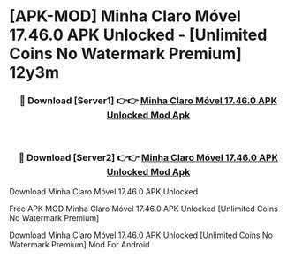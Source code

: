 # [APK-MOD] Minha Claro Móvel 17.46.0 APK Unlocked - [Unlimited Coins No Watermark Premium] 12y3m



<div align="center">
<h3>🔴 Download [Server1] 👉👉 <a href="https://momento.my/?title=Minha_Claro_Móvel_17.46.0_APK_Unlocked">Minha Claro Móvel 17.46.0 APK Unlocked Mod Apk</a></h3><br>

<h3>🔴 Download [Server2] 👉👉 <a href="https://momento.my/?title=Minha_Claro_Móvel_17.46.0_APK_Unlocked">Minha Claro Móvel 17.46.0 APK Unlocked Mod Apk</a></h3>
</div>



Download Minha Claro Móvel 17.46.0 APK Unlocked 

Free APK MOD Minha Claro Móvel 17.46.0 APK Unlocked [Unlimited Coins No Watermark Premium]

Download Minha Claro Móvel 17.46.0 APK Unlocked [Unlimited Coins No Watermark Premium] Mod For Android
